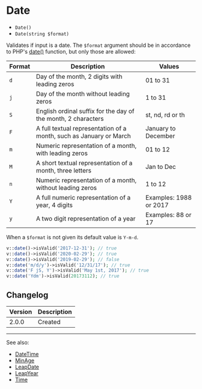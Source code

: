 # Date

- `Date()`
- `Date(string $format)`

Validates if input is a date. The `$format` argument should be in accordance to
PHP's [date()](http://php.net/date) function, but only those are allowed:

Format  | Description                                                           | Values
--------|-----------------------------------------------------------------------|-------------------------
`d`     | Day of the month, 2 digits with leading zeros                         | 01 to 31
`j`     | Day of the month without leading zeros                                | 1 to 31
`S`     | English ordinal suffix for the day of the month, 2 characters         | st, nd, rd or th
`F`     | A full textual representation of a month, such as January or March    | January to December
`m`     | Numeric representation of a month, with leading zeros                 | 01 to 12
`M`     | A short textual representation of a month, three letters              | Jan to Dec
`n`     | Numeric representation of a month, without leading zeros              | 1 to 12
`Y`     | A full numeric representation of a year, 4 digits                     | Examples: 1988 or 2017
`y`     | A two digit representation of a year                                  | Examples: 88 or 17


When a `$format` is not given its default value is `Y-m-d`. 

```php
v::date()->isValid('2017-12-31'); // true
v::date()->isValid('2020-02-29'); // true
v::date()->isValid('2019-02-29'); // false
v::date('m/d/y')->isValid('12/31/17'); // true
v::date('F jS, Y')->isValid('May 1st, 2017'); // true
v::date('Ydm')->isValid(20173112); // true
```

## Changelog

Version | Description
--------|-------------
  2.0.0 | Created

***
See also:

- [DateTime](DateTime.md)
- [MinAge](MinAge.md)
- [LeapDate](LeapDate.md)
- [LeapYear](LeapYear.md)
- [Time](Time.md)
